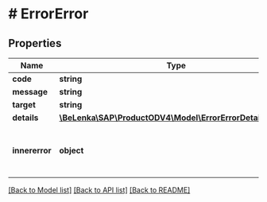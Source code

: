 # # ErrorError

## Properties

Name | Type | Description | Notes
------------ | ------------- | ------------- | -------------
**code** | **string** |  |
**message** | **string** |  |
**target** | **string** |  | [optional]
**details** | [**\BeLenka\SAP\ProductODV4\Model\ErrorErrorDetailsInner[]**](ErrorErrorDetailsInner.md) |  | [optional]
**innererror** | **object** | The structure of this object is service-specific | [optional]

[[Back to Model list]](../../README.md#models) [[Back to API list]](../../README.md#endpoints) [[Back to README]](../../README.md)
